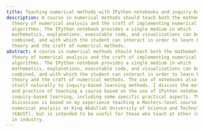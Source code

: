 ```yaml
---
title: Teaching numerical methods with IPython notebooks and inquiry-based learning
description: A course in numerical methods should teach both the mathematical
  theory of numerical analysis and the craft of implementing numerical
  algorithms. The IPython notebook provides a single medium in which
  mathematics, explanations, executable code, and visualizations can be
  combined, and with which the student can interact in order to learn both the
  theory and the craft of numerical methods.
abstract: A course in numerical methods should teach both the mathematical
  theory of numerical analysis and the craft of implementing numerical
  algorithms. The IPython notebook provides a single medium in which
  mathematics, explanations, executable code, and visualizations can be
  combined, and with which the student can interact in order to learn both the
  theory and the craft of numerical methods. The use of notebooks also lends
  itself naturally to inquiry-based learning methods. I discuss the motivation
  and practice of teaching a course based on the use of IPython notebooks and
  inquiry-based learning, including some specific practical aspects. The
  discussion is based on my experience teaching a Masters-level course in
  numerical analysis at King Abdullah University of Science and Technology
  (KAUST), but is intended to be useful for those who teach at other levels or
  in industry.
---
```


